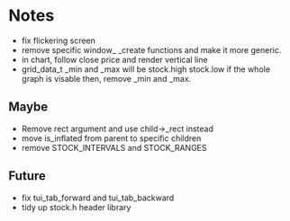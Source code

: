 # Notes
- fix flickering screen
- remove specific window_ _create functions and make it more generic.
- in chart, follow close price and render vertical line
- grid_data_t _min and _max will be stock.high stock.low if the whole graph is visable
  then, remove _min and _max.

## Maybe
- Remove rect argument and use child->_rect instead
- move is_inflated from parent to specific children
- remove STOCK_INTERVALS and STOCK_RANGES

## Future
- fix tui_tab_forward and tui_tab_backward
- tidy up stock.h header library
